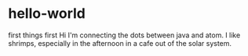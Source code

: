 # hello-world
first things first
Hi 
I'm connecting the dots between java and atom.
I like shrimps, especially in the afternoon in a cafe out of the solar system.
